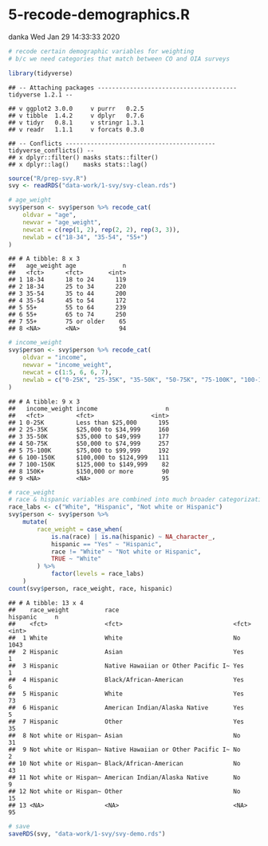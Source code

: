 5-recode-demographics.R
================
danka
Wed Jan 29 14:33:33 2020

``` r
# recode certain demographic variables for weighting
# b/c we need categories that match between CO and OIA surveys

library(tidyverse)
```

    ## -- Attaching packages --------------------------------------- tidyverse 1.2.1 --

    ## v ggplot2 3.0.0     v purrr   0.2.5
    ## v tibble  1.4.2     v dplyr   0.7.6
    ## v tidyr   0.8.1     v stringr 1.3.1
    ## v readr   1.1.1     v forcats 0.3.0

    ## -- Conflicts ------------------------------------------ tidyverse_conflicts() --
    ## x dplyr::filter() masks stats::filter()
    ## x dplyr::lag()    masks stats::lag()

``` r
source("R/prep-svy.R")
svy <- readRDS("data-work/1-svy/svy-clean.rds")

# age_weight
svy$person <- svy$person %>% recode_cat(
    oldvar = "age", 
    newvar = "age_weight",
    newcat = c(rep(1, 2), rep(2, 2), rep(3, 3)), 
    newlab = c("18-34", "35-54", "55+")
)
```

    ## # A tibble: 8 x 3
    ##   age_weight age             n
    ##   <fct>      <fct>       <int>
    ## 1 18-34      18 to 24      119
    ## 2 18-34      25 to 34      220
    ## 3 35-54      35 to 44      200
    ## 4 35-54      45 to 54      172
    ## 5 55+        55 to 64      239
    ## 6 55+        65 to 74      250
    ## 7 55+        75 or older    65
    ## 8 <NA>       <NA>           94

``` r
# income_weight
svy$person <- svy$person %>% recode_cat(
    oldvar = "income", 
    newvar = "income_weight",
    newcat = c(1:5, 6, 6, 7),
    newlab = c("0-25K", "25-35K", "35-50K", "50-75K", "75-100K", "100-150K", "150K+")
)
```

    ## # A tibble: 9 x 3
    ##   income_weight income                   n
    ##   <fct>         <fct>                <int>
    ## 1 0-25K         Less than $25,000      195
    ## 2 25-35K        $25,000 to $34,999     160
    ## 3 35-50K        $35,000 to $49,999     177
    ## 4 50-75K        $50,000 to $74,999     257
    ## 5 75-100K       $75,000 to $99,999     192
    ## 6 100-150K      $100,000 to $124,999   111
    ## 7 100-150K      $125,000 to $149,999    82
    ## 8 150K+         $150,000 or more        90
    ## 9 <NA>          <NA>                    95

``` r
# race_weight
# race & hispanic variables are combined into much broader categorization
race_labs <- c("White", "Hispanic", "Not white or Hispanic")
svy$person <- svy$person %>% 
    mutate(
        race_weight = case_when(
            is.na(race) | is.na(hispanic) ~ NA_character_, 
            hispanic == "Yes" ~ "Hispanic",
            race != "White" ~ "Not white or Hispanic", 
            TRUE ~ "White"
        ) %>%
            factor(levels = race_labs)
    ) 
count(svy$person, race_weight, race, hispanic)
```

    ## # A tibble: 13 x 4
    ##    race_weight          race                                hispanic     n
    ##    <fct>                <fct>                               <fct>    <int>
    ##  1 White                White                               No        1043
    ##  2 Hispanic             Asian                               Yes          1
    ##  3 Hispanic             Native Hawaiian or Other Pacific I~ Yes          1
    ##  4 Hispanic             Black/African-American              Yes          6
    ##  5 Hispanic             White                               Yes         73
    ##  6 Hispanic             American Indian/Alaska Native       Yes          5
    ##  7 Hispanic             Other                               Yes         35
    ##  8 Not white or Hispan~ Asian                               No          31
    ##  9 Not white or Hispan~ Native Hawaiian or Other Pacific I~ No           2
    ## 10 Not white or Hispan~ Black/African-American              No          43
    ## 11 Not white or Hispan~ American Indian/Alaska Native       No           9
    ## 12 Not white or Hispan~ Other                               No          15
    ## 13 <NA>                 <NA>                                <NA>        95

``` r
# save
saveRDS(svy, "data-work/1-svy/svy-demo.rds")
```
